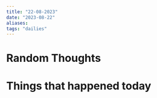 ```yaml
---
title: "22-08-2023"
date: "2023-08-22"
aliases: 
tags: "dailies"
---
```


# Random Thoughts

# Things that happened today